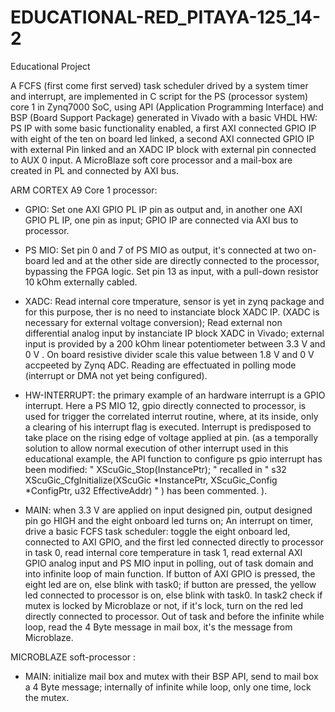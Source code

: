 # EDUCATIONAL-RED_PITAYA-125_14-2

Educational Project

A FCFS (first come first served) task scheduler drived by a system timer and interrupt, are implemented in C script for the PS (processor system) core 1 in Zynq7000 SoC, using API (Application Programming Interface) and BSP (Board Support Package) generated in Vivado with a basic VHDL HW: PS IP with some basic functionality enabled, a first
AXI connected GPIO IP with eight of the ten on board led linked, a second AXI connected GPIO IP with external Pin linked and an XADC IP block with external pin connected to AUX 0 input. 
A MicroBlaze soft core processor and a mail-box are created in PL and connected by AXI bus. 

ARM CORTEX A9 Core 1 processor:

- GPIO: Set one AXI GPIO PL IP pin as output and, in another one AXI GPIO PL IP, one pin as input; GPIO IP are connected via AXI bus to processor.

- PS MIO: Set pin 0 and 7 of PS MIO as output, it's connected at two on-board led and at the other side are directly connected to the processor, bypassing the FPGA logic.
Set pin 13 as input, with a pull-down resistor 10 kOhm externally cabled. 

- XADC: Read internal core tmperature, sensor is yet in zynq package and for this purpose, ther is no need to instanciate block XADC IP.
(XADC is necessary for external voltage conversion);
Read external non differential analog input by instanciate IP block XADC in Vivado; external input is provided by a 200 kOhm linear potentiometer between 3.3 V and 0 V . On board resistive divider scale this value between 1.8 V and 0 V accpeeted by Zynq ADC.
Reading are effectuated in polling mode (interrupt or DMA not yet being configured).
 
- HW-INTERRUPT: the primary example of an hardware interrupt is a GPIO interrupt. Here a PS MIO 12, gpio directly connected to processor, is used for trigger the correlated interrut routine, where, at its inside, only a clearing of his interrupt flag is executed. Interrupt is predisposed to take place on the rising edge of voltage applied at pin. (as a temporally solution to allow normal execution of other interrupt used in this educational example, the API function to configure ps gpio interrupt has been modified: " XScuGic_Stop(InstancePtr); " recalled in " s32  XScuGic_CfgInitialize(XScuGic *InstancePtr, XScuGic_Config *ConfigPtr, u32 EffectiveAddr) " ) 
has been commented. ).

- MAIN: when 3.3 V are applied on input designed pin, output designed pin go HIGH and the eight onboard led turns on;
An interrupt on timer, drive a basic FCFS task scheduler: toggle the eight onboard led, connected to AXI GPIO, and the first led connected directly to processor in task 0, read internal core temperature in task 1, read external AXI GPIO analog input and PS MIO input in polling, out of task domain and into infinite loop of main function. If button of AXI GPIO is pressed, the eight led are on, else blink with task0; if button are pressed, the yellow led connected to processor is on, else blink with task0. In task2 check if mutex is locked by Microblaze or not, if it's lock, turn on the red led directly connected to processor. Out of task and before the infinite while loop, read the 4 Byte message in mail box, it's the message from Microblaze.  

MICROBLAZE soft-processor :

- MAIN: initialize mail box and mutex with their BSP API, send to mail box a 4 Byte message; internally of infinite while loop, only one time, lock the mutex.  





